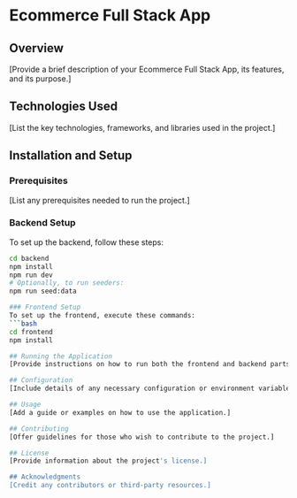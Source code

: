 # Ecommerce Full Stack App

## Overview
[Provide a brief description of your Ecommerce Full Stack App, its features, and its purpose.]

## Technologies Used
[List the key technologies, frameworks, and libraries used in the project.]

## Installation and Setup
### Prerequisites
[List any prerequisites needed to run the project.]

### Backend Setup
To set up the backend, follow these steps:
```bash
cd backend
npm install
npm run dev
# Optionally, to run seeders:
npm run seed:data

### Frontend Setup
To set up the frontend, execute these commands:
```bash
cd frontend
npm install

## Running the Application
[Provide instructions on how to run both the frontend and backend parts of the application.]

## Configuration
[Include details of any necessary configuration or environment variables required.]

## Usage
[Add a guide or examples on how to use the application.]

## Contributing
[Offer guidelines for those who wish to contribute to the project.]

## License
[Provide information about the project's license.]

## Acknowledgments
[Credit any contributors or third-party resources.]


